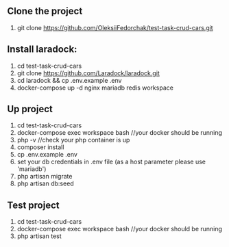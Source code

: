 ## Clone the project
1) git clone https://github.com/OleksiiFedorchak/test-task-crud-cars.git

## Install laradock:
1) cd test-task-crud-cars
2) git clone https://github.com/Laradock/laradock.git
3) cd laradock && cp .env.example .env
4) docker-compose up -d nginx mariadb redis workspace

## Up project
1) cd test-task-crud-cars
2) docker-compose exec workspace bash //your docker should be running
3) php -v //check your php container is up
4) composer install
5) cp .env.example .env
6) set your db credentials in .env file 
(as a host parameter please use 'mariadb')
7) php artisan migrate
8) php artisan db:seed

## Test project
1) cd test-task-crud-cars
2) docker-compose exec workspace bash //your docker should be running
3) php artisan test
